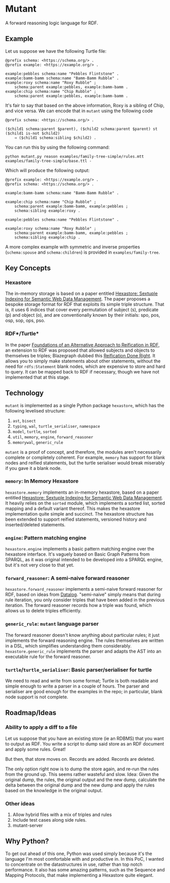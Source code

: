 # Mutant

A forward reasoning logic language for RDF.

## Example

Let us suppose we have the following Turtle file:

```
@prefix schema: <https://schema.org/> .
@prefix example: <https://example.org/> .

example:pebbles schema:name "Pebbles Flintstone" .
example:bamm-bamm schema:name "Bamm-Bamm Rubble" .
example:roxy schema:name "Roxy Rubble" ;
    schema:parent example:pebbles, example:bamm-bamm .
example:chip schema:name "Chip Rubble" ;
    schema:parent example:pebbles, example:bamm-bamm .
```

It's fair to say that based on the above information, Roxy is a sibling of Chip, and vice versa. We can encode that in `mutant` using the following code

```
@prefix schema: <https://schema.org/> .

($child1 schema:parent $parent), ($child2 schema:parent $parent) st ($child1 is-not $child2)
    → ($child1 schema:sibling $child2) .
```

You can run this by using the following command:

    python mutant.py reason examples/family-tree-simple/rules.mtt examples/family-tree-simple/base.ttl -

Which will produce the following output:

```
@prefix example: <https://example.org/> .
@prefix schema: <https://schema.org/> .

example:bamm-bamm schema:name "Bamm-Bamm Rubble" .

example:chip schema:name "Chip Rubble" ;
    schema:parent example:bamm-bamm, example:pebbles ;
    schema:sibling example:roxy .

example:pebbles schema:name "Pebbles Flintstone" .

example:roxy schema:name "Roxy Rubble" ;
    schema:parent example:bamm-bamm, example:pebbles ;
    schema:sibling example:chip .
```

A more complex example with symmetric and inverse properties (`schema:spouse` and `schema:children`) is provided in `examples/family-tree`.

## Key Concepts

### Hexastore

The in-memory storage is based on a paper entitled [Hexastore: Sextuple Indexing for Semantic Web Data Management][1]. The paper proposes a bespoke storage format for RDF that exploits its simple triple structure. That is,
it uses 6 indices that cover every permutation of subject (s), predicate (p) and object (o), and are conventionally known by their initials: spo, pos, osp, sop, ops, pso.

### RDF*/Turtle*

In the paper [Foundations of an Alternative Approach to Reification in RDF][3], an extension to RDF was proposed that allowed subjects and objects to themselves be triples; Blazegraph dubbed this [Reification Done Right][4]. It allows you to simply make statements about other statements, without the need for `rdfs:Statement` blank nodes, which are expensive to store and hard to query. It can be mapped back to RDF if necessary, though we have not implemented that at this stage.

## Technology

`mutant` is implemented as a single Python package `hexastore`, which has the following levelised structure:

1. `ast`, `bisect`
2. `typing`, `wal`, `turtle_serialiser`, `namespace`
3. `model`, `turtle`, `sorted`
4. `util`, `memory`, `engine`, `forward_reasoner`
5. `memorywal`, `generic_rule`

`mutant` is a proof of concept, and therefore, the modules aren't necessarily complete or completely coherent. For example, `memory` has support for blank nodes and reified statements, but the turtle serialiser would break miserably if you gave it a blank node.

### `memory`: In Memory Hexastore

`hexastore.memory` implements an in-memory hexastore, based on a paper entitled [Hexastore: Sextuple Indexing for Semantic Web Data Management][1]. It heavily relies on the `sorted` module, which implements a sorted list, sorted mapping and a default variant thereof. This makes the hexastore implementation quite simple and succinct. The hexastore structure has been extended to support reified statements, versioned history and inserted/deleted statements.

### `engine`: Pattern matching engine

`hexastore.engine` implements a basic pattern matching engine over the hexastore interface. It's vaguely based on Basic Graph Patterns from SPARQL, as it was original intended to be developed into a SPARQL engine, but it's not very close to that yet.

### `forward_reasoner`: A semi-naive forward reasoner

`hexastore.forward_reasoner` implements a semi-naive forward reasoner for RDF, based on ideas from [Datalog][2]. "semi-naive" simply means that during rule iteration, you only consider triples that have been added in the previous iteration. The forward reasoner records how a triple was found, which allows us to delete triples efficiently.

### `generic_rule`: `mutant` language parser

The forward reasoner doesn't know anything about particular rules; it just implements the forward reasoning engine. The rules themselves are written in a DSL, which simplifies understanding them considerably. `hexastore.generic_rule` implements the parser and adapts the AST into an executable rule for the forward reasoner.

### `turtle`/`turtle_serialiser`: Basic parser/serialiser for turtle

We need to read and write from some format; Turtle is both readable and simple enough to write a parser in a couple of hours. The parser and serialiser are good enough for the examples in the repo; in particular, blank node support is not complete.

## Roadmap/Ideas

### Ability to apply a diff to a file

Let us suppose that you have an existing store (ie an RDBMS) that you want to output as RDF. You write a script to dump said store as an RDF document and apply some rules. Great!

But then, that store moves on. Records are added. Records are deleted.

The only option right now is to dump the store again, and re-run the rules from the ground up. This seems rather wasteful and slow. Idea: Given the original dump, the rules, the original output and the new dump, calculate the delta between the original dump and the new dump and apply the rules based on the knowledge in the original output.

### Other ideas
1. Allow hybrid files with a mix of triples and rules
3. Include test cases along side rules.
4. mutant-server

## Why Python?

To get out ahead of this one, Python was used simply because it's the language I'm most comfortable with and productive in. In this PoC, I wanted to concentrate on the datastructures in use, rather than top notch performance. It also has some amazing patterns, such as the Sequence and Mapping Protocols, that make implementing a Hexastore quite elegant.

[1]: http://www.vldb.org/pvldb/1/1453965.pdf
[2]: https://en.wikipedia.org/wiki/Datalog
[3]: https://arxiv.org/pdf/1406.3399.pdf
[4]: https://wiki.blazegraph.com/wiki/index.php/Reification_Done_Right
